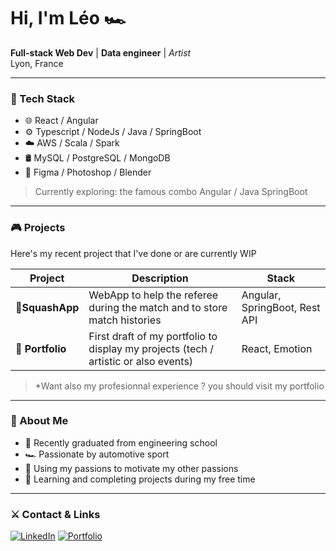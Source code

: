 # Hi, I'm Léo 🏎️
**Full-stack Web Dev** | **Data engineer** | *Artist*  
Lyon, France

---

### 🧠 Tech Stack

- 🌐 React / Angular    
- ⚙️ Typescript / NodeJs / Java / SpringBoot
- ☁️ AWS / Scala / Spark
- 🛢️ MySQL / PostgreSQL / MongoDB
- 🎨 Figma / Photoshop / Blender  

> Currently exploring: the famous combo Angular / Java SpringBoot  

---

### 🎮 Projects

Here's my recent project that I've done or are currently WIP 

| Project | Description | Stack |
|--------|-------------|-------|
| 🔸**SquashApp** | WebApp to help the referee during the match and to store match histories | Angular, SpringBoot, Rest API |
| 🔹 **Portfolio** | First draft of my portfolio to display my projects (tech / artistic or also events)  | React, Emotion |

> *Want also my profesionnal experience ? you should visit my portfolio

---

### 🧠 About Me

- 🧪 Recently graduated from engineering school
- 🏎️ Passionate by automotive sport 
- 🎨 Using my passions to motivate my other passions
- 🧠 Learning and completing projects during my free time  

---

### ⚔️ Contact & Links

[![LinkedIn](https://img.shields.io/badge/-LinkedIn-0e76a8?style=flat&logo=linkedin&logoColor=white)]([https://www.linkedin.com/in/ton-lien](https://www.linkedin.com/in/leo-gouchon/))  
[![Portfolio](https://img.shields.io/badge/-Portfolio-%3Fstyle%3Dflat%26logo%3Dfirefox%26logoColor%3Dwhite?color=grey)](https://www.leogouchon.com)

